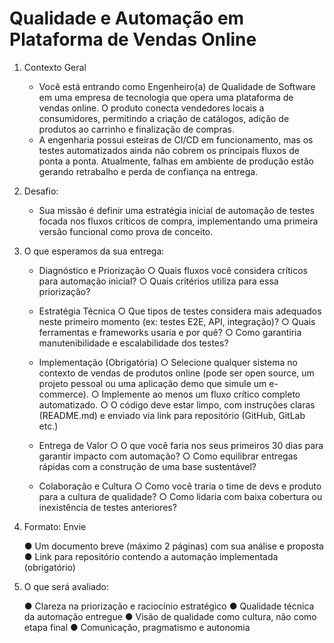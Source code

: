 # Qualidade e Automação em Plataforma de Vendas Online

1. Contexto Geral

    - Você está entrando como Engenheiro(a) de Qualidade de Software em uma empresa de tecnologia que opera uma plataforma de vendas online. O produto conecta vendedores locais a consumidores, permitindo a criação de catálogos, adição de produtos ao carrinho e finalização de compras.
    - A engenharia possui esteiras de CI/CD em funcionamento, mas os testes automatizados ainda não cobrem os principais fluxos de ponta a ponta. Atualmente, falhas em ambiente de produção estão gerando retrabalho e perda de confiança na entrega.

2. Desafio:

    - Sua missão é definir uma estratégia inicial de automação de testes focada nos fluxos críticos de compra, implementando uma primeira versão funcional como prova de conceito.

3. O que esperamos da sua entrega:

     - Diagnóstico e Priorização
        ○ Quais fluxos você considera críticos para automação inicial?
        ○ Quais critérios utiliza para essa priorização?

    - Estratégia Técnica
        ○ Que tipos de testes considera mais adequados neste primeiro momento (ex: testes E2E, API, integração)?
        ○ Quais ferramentas e frameworks usaria e por quê?
        ○ Como garantiria manutenibilidade e escalabilidade dos testes?

    - Implementação (Obrigatória)
        ○ Selecione qualquer sistema no contexto de vendas de produtos online (pode ser open source, um projeto pessoal ou uma aplicação demo que simule um e-commerce).
        ○ Implemente ao menos um fluxo crítico completo automatizado.
        ○ O código deve estar limpo, com instruções claras (README.md) e enviado via link para repositório (GitHub, GitLab etc.)

    - Entrega de Valor
        ○ O que você faria nos seus primeiros 30 dias para garantir impacto com automação?
        ○ Como equilibrar entregas rápidas com a construção de uma base sustentável?

    - Colaboração e Cultura
        ○ Como você traria o time de devs e produto para a cultura de qualidade?
        ○ Como lidaria com baixa cobertura ou inexistência de testes anteriores?

4. Formato: Envie

    ● Um documento breve (máximo 2 páginas) com sua análise e proposta
    ● Link para repositório contendo a automação implementada (obrigatório)

5. O que será avaliado:

    ● Clareza na priorização e raciocínio estratégico
    ● Qualidade técnica da automação entregue
    ● Visão de qualidade como cultura, não como etapa final
    ● Comunicação, pragmatismo e autonomia